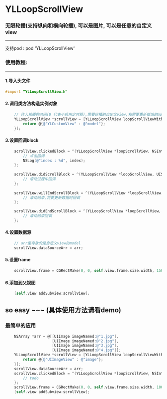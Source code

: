 
# YLLoopScrollView
### 无限轮播(支持纵向和横向轮播), 可以是图片, 可以是任意的自定义view
----------
支持pod : pod 'YLLoopScrollView'

### 使用教程:
-------
#### 1.导入头文件
```Objective-c
#import "YLLoopScrollView.h"
```

#### 2.调用类方法构造实例对象
```Objective-c
    // 传入轮播的时间(0 代表不启用定时器),需要轮播的自定义view,和需要重新赋值的model
    YLLoopScrollView *scrollView = [YLLoopScrollView loopScrollViewWithTimer:2 customView:^NSDictionary *{
        return @{@"YLCustomView" : @"model"};
    }];

```
#### 3.设置回调block
``` Objective-c
    scrollView.clickedBlock = ^(YLLoopScrollView *loopScrollView, NSInteger index) {
        // 点击回调
        NSLog(@"index : %d", index);
    };
        
    scrollView.didScrollBlock = ^(YLLoopScrollView *loopScrollView, UIScrollView *scrollView) {
        // 滚动过程中回调
    };
    
    scrollView.willEndScrollBlock = ^(YLLoopScrollView *loopScrollView, UIScrollView *scrollView) {
        // 滚动结束,将要更新数据时回调
    };

    scrollView.didEndScrollBlock = ^(YLLoopScrollView *loopScrollView, UIScrollView *scrollView) {
        // 滚动结束回调
    };

```
#### 4.设置数据源
```Objective-c
    // arr里存放的是自定义view的model
    scrollView.dataSourceArr = arr;
```
#### 5.设置frame
```Objective-c
    scrollView.frame = CGRectMake(0, 0, self.view.frame.size.width, 150);
```
#### 6.添加到父视图
```Objective-c
    [self.view addSubview:scrollView];
```

so easy ~~~ (具体使用方法请看demo)
----------

### 最简单的应用
``` Objective-c
    NSArray *arr = @[[UIImage imageNamed:@"1.jpg"],
                     [UIImage imageNamed:@"2.jpg"],
                     [UIImage imageNamed:@"3.jpg"],
                     [UIImage imageNamed:@"4.jpg"]];
    YLLoopScrollView *scrollView = [YLLoopScrollView loopScrollViewWithTimer:2 customView:^NSDictionary *{
        return @{@"UIImageView" : @"image"};
    }];
    scrollView.dataSourceArr = arr;
    scrollView.clickedBlock = ^(YLLoopScrollView *loopScrollView, NSInteger index) {
        // todo
    };
    scrollView.frame = CGRectMake(0, 0, self.view.frame.size.width, 100);
    [self.view addSubview:scrollView];
```


